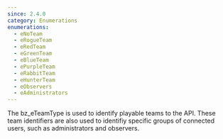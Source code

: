 ```yaml
---
since: 2.4.0
category: Enumerations
enumerations:
  - eNoTeam
  - eRogueTeam
  - eRedTeam
  - eGreenTeam
  - eBlueTeam
  - ePurpleTeam
  - eRabbitTeam
  - eHunterTeam
  - eObservers
  - eAdministrators
---
```


The bz_eTeamType is used to identify playable teams to the API. These team identifiers are also used to identifiy specific groups of connected users, such as administrators and observers.
